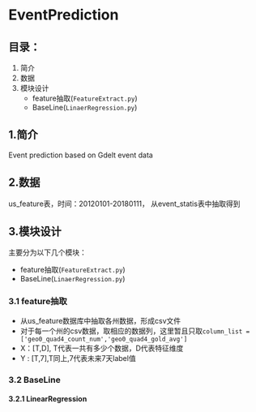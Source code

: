 ﻿# EventPrediction

## 目录：

1. 简介
2. 数据
3. 模块设计
	* feature抽取(`FeatureExtract.py`)
	* BaseLine(`LinaerRegression.py`)
	
## 1.简介
Event prediction based on Gdelt event data

## 2.数据
us_feature表，时间：20120101-20180111， 从event_statis表中抽取得到

## 3.模块设计
主要分为以下几个模块：

 - feature抽取(`FeatureExtract.py`)
 - BaseLine(`LinaerRegression.py`)

### 3.1 feature抽取

 - 从us_feature数据库中抽取各州数据，形成csv文件
 - 对于每一个州的csv数据，取相应的数据列，这里暂且只取`column_list = ['geo0_quad4_count_num','geo0_quad4_gold_avg']`
 - X：[T,D], T代表一共有多少个数据，D代表特征维度
 - Y : [T,7],T同上,7代表未来7天label值
 
### 3.2 BaseLine
#### 3.2.1 LinearRegression
